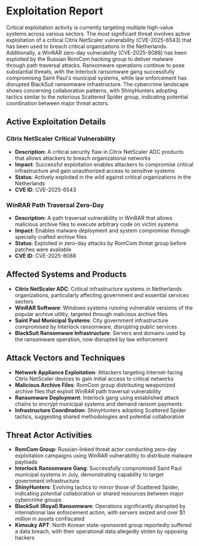 # Exploitation Report

Critical exploitation activity is currently targeting multiple high-value systems across various sectors. The most significant threat involves active exploitation of a critical Citrix NetScaler vulnerability (CVE-2025-6543) that has been used to breach critical organizations in the Netherlands. Additionally, a WinRAR zero-day vulnerability (CVE-2025-8088) has been exploited by the Russian RomCom hacking group to deliver malware through path traversal attacks. Ransomware operations continue to pose substantial threats, with the Interlock ransomware gang successfully compromising Saint Paul's municipal systems, while law enforcement has disrupted BlackSuit ransomware infrastructure. The cybercrime landscape shows concerning collaboration patterns, with ShinyHunters adopting tactics similar to the notorious Scattered Spider group, indicating potential coordination between major threat actors.

## Active Exploitation Details

### Citrix NetScaler Critical Vulnerability
- **Description**: A critical security flaw in Citrix NetScaler ADC products that allows attackers to breach organizational networks
- **Impact**: Successful exploitation enables attackers to compromise critical infrastructure and gain unauthorized access to sensitive systems
- **Status**: Actively exploited in the wild against critical organizations in the Netherlands
- **CVE ID**: CVE-2025-6543

### WinRAR Path Traversal Zero-Day
- **Description**: A path traversal vulnerability in WinRAR that allows malicious archive files to execute arbitrary code on victim systems
- **Impact**: Enables malware deployment and system compromise through specially crafted archive files
- **Status**: Exploited in zero-day attacks by RomCom threat group before patches were available
- **CVE ID**: CVE-2025-8088

## Affected Systems and Products

- **Citrix NetScaler ADC**: Critical infrastructure systems in Netherlands organizations, particularly affecting government and essential services sectors
- **WinRAR Software**: Windows systems running vulnerable versions of the popular archive utility, targeted through malicious archive files
- **Saint Paul Municipal Systems**: City government infrastructure compromised by Interlock ransomware, disrupting public services
- **BlackSuit Ransomware Infrastructure**: Servers and domains used by the ransomware operation, now disrupted by law enforcement

## Attack Vectors and Techniques

- **Network Appliance Exploitation**: Attackers targeting internet-facing Citrix NetScaler devices to gain initial access to critical networks
- **Malicious Archive Files**: RomCom group distributing weaponized archive files that exploit WinRAR path traversal vulnerability
- **Ransomware Deployment**: Interlock gang using established attack chains to encrypt municipal systems and demand ransom payments
- **Infrastructure Coordination**: ShinyHunters adopting Scattered Spider tactics, suggesting shared methodologies and potential collaboration

## Threat Actor Activities

- **RomCom Group**: Russian-linked threat actor conducting zero-day exploitation campaigns using WinRAR vulnerability to distribute malware payloads
- **Interlock Ransomware Gang**: Successfully compromised Saint Paul municipal systems in July, demonstrating capability to target government infrastructure
- **ShinyHunters**: Evolving tactics to mirror those of Scattered Spider, indicating potential collaboration or shared resources between major cybercrime groups
- **BlackSuit (Royal) Ransomware**: Operations significantly disrupted by international law enforcement action, with servers seized and over $1 million in assets confiscated
- **Kimsuky APT**: North Korean state-sponsored group reportedly suffered a data breach, with their operational data allegedly stolen by opposing hackers